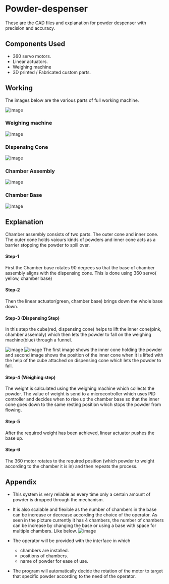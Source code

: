 # Powder-despenser

These are the CAD files and explanation for powder despenser with precision and accuracy.

## Components Used

- 360 servo motors.
- Linear actuators.
- Weighing machine
- 3D printed / Fabricated custom parts.

## Working
The images below are the various parts of full working machine.

![image](https://github.com/Bhajneet-Singh-Bedi/Powder-despenser/assets/92092790/3a3a2756-7d2f-4251-abe4-269484c057f9)

### Weighing machine
![image](https://github.com/Bhajneet-Singh-Bedi/Powder-despenser/assets/92092790/0df238d4-6e52-4859-98d2-8c4ac29922ad)

### Dispensing Cone
![image](https://github.com/Bhajneet-Singh-Bedi/Powder-despenser/assets/92092790/c6ae1625-3aaf-4706-ab59-c626ec346a3f)

### Chamber Assembly
![image](https://github.com/Bhajneet-Singh-Bedi/Powder-despenser/assets/92092790/90fb550f-7a22-4fe1-b22b-8555b7ede501)

### Chamber Base
![image](https://github.com/Bhajneet-Singh-Bedi/Powder-despenser/assets/92092790/d36448cc-7d3d-4586-b9b6-3d013caaf7a8)




## Explanation
Chamber assembly consists of two parts. The outer cone and inner cone. The outer cone holds vaiours kinds of powders and inner cone acts as a barrier stopping the powder to spill over.

#### Step-1
First the Chamber base rotates 90 degrees so that the base of chamber assembly aligns with the dispensing cone. This is done using 360 servo( yellow, chamber base)

#### Step-2
Then the linear actuator(green, chamber base) brings down the whole base down. 

#### Step-3 (Dispensing Step)
In this step the cube(red, dispensing cone) helps to lift the inner cone(pink, chamber assembly) which then lets the powder to fall on the weighing machine(blue) through a funnel.

![image](https://github.com/Bhajneet-Singh-Bedi/Powder-despenser/assets/92092790/1980c058-ff8f-424c-bbf2-15e49537c855)
![image](https://github.com/Bhajneet-Singh-Bedi/Powder-despenser/assets/92092790/8903f36c-0540-414c-9ff7-72f9e6b4ccb9)
The first image shows the inner cone holding the powder and second image shows the position of the inner cone when it is lifted with the help of the cube attached on dispensing cone which lets the powder to fall.

#### Step-4 (Weighing step)
The weight is calculated using the weighing machine which collects the powder. The value of weight is send to a microcontroller which uses PID controller and decides when to rise up the chamber base so that the inner cone goes down to the same resting position which stops the powder from flowing.

#### Step-5
After the required weight has been achieved, linear actuator pushes the base up.

#### Step-6
The 360 motor rotates to the required position (which powder to weight according to the chamber it is in) and then repeats the process.


## Appendix
- This system is very reliable as every time only a certain amount of powder is dropped through the mechanism. 
- It is also scalable and flexible as the number of chambers in the base can be increase or decrease according the choice of the operator. As seen in the picture currently it has 4 chambers, the number of chambers can be increase by changing the base or using a base with space for multiple chambers. Like below.
![image](https://github.com/Bhajneet-Singh-Bedi/Powder-despenser/assets/92092790/383298c6-a685-4fb6-a6da-07c67968e6cb)
- The operator will be provided with the interface in which
  - chambers are installed.
  - positions of chambers.
  - name of powder for ease of use.

- The program will automatically decide the rotation of the motor to target that specific powder according to the need of the operator.




